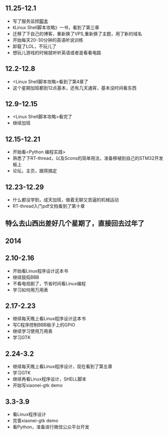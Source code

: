 ## 11.25-12.1

* 写了服务监控[脚本](https://github.com/fengxiaolong/monitor_script)
* 《Linux Shell脚本攻略》一书，看到了第三章
* 迁移了下自己的博客，重新换了VPS,重新换了主题，用了新的域名
* 开始每天20-30分钟的英语听说训练
* 卸载了LOL，不玩儿了
* 想玩儿游戏的时候就听听英语或者是看看电路  

## 12.2-12.8
* <Linux Shell脚本攻略>看到了第4章了
* 这个星期加班都到12点基本，还有几天通宵，基本没时间看东西

## 12.9-12.15
* <Linux Shell脚本攻略>看完了
* 继续加班  

## 12.15-12.21
* 开始看<Python 编程实践>
* 熟悉了下RT-thread，以及Scons的简单用法，准备移植到自己的STM32开发板上
* 论坛，主页，跟蒋搞定

## 12.23-12.29
* 什么都没学到，成天加班，做着无聊又苦逼的机械运动
* RT-thread入门pdf文档看到了第十章
## 特么去山西出差好几个星期了，直接回去过年了


2014
--------------------------


## 2.10-2.16  
* 开始看Linux程序设计这本书
* 继续鼓捣BBB
* 不看电视剧了，节省时间看Linux编程  
* 学习如何用万用表

## 2.17-2.23  
* 继续每天晚上看Linux程序设计这本书  
* 写C程序控制BBB板子上的GPIO  
* 继续学习使用万用表　　
* 学习GTK  

## 2.24-3.2  
* 继续每天晚上看Linux程序设计，现在看到了第五章
* 学习GTK
* 继续再看Linux程序设计，SHELL脚本  
* 开始写xiaonei-gtk demo  

## 3.3-3.9  
* 看Linux程序设计
* 完善xiaonei-gtk demo
* 看Python，准备进行微信公众平台开发
